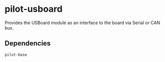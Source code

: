 # pilot-usboard

Provides the USBoard module as an interface to the board via Serial or CAN bus.

## Dependencies

`pilot-base`